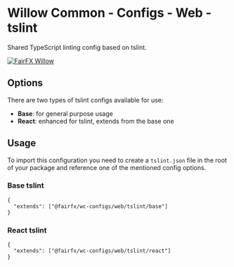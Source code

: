 # Willow Common - Configs - Web - tslint

Shared TypeScript linting config based on tslint.

[![FairFX Willow](https://img.shields.io/badge/%20fairfx-willow-00AFCE.svg?style=for-the-badge)](https://github.com/FairFXGroup/willow-common)

## Options

There are two types of tslint configs available for use:

- **Base**: for general purpose usage
- **React**: enhanced for tslint, extends from the base one

## Usage

To import this configuration you need to create a `tslint.json` file in the root of your package and reference one of the mentioned config options.

### Base tslint

```
{
  "extends": ["@fairfx/wc-configs/web/tslint/base"]
}
```

### React tslint

```
{
  "extends": ["@fairfx/wc-configs/web/tslint/react"]
}
```
